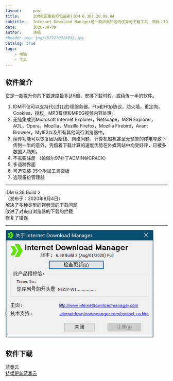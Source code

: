 ```yaml
---
layout:     post
title:      IDM俄国重新打包最新(IDM 6.38) 20.08.04
subtitle:   Internet Download Manager是一款世界知名的优秀的下载工具，简称：IDM。
date:       2020-08-09
author:     浅唱
#header-img: img/1572270315932.jpg
catalog: true
tags:
    - 电脑
    - 工具
---
```



## 软件简介
  它是一款提升你的下载速度最多达5倍，安排下载时程，或续传一半的软件。  
  1. IDM不仅可以支持代{过}{滤}理服务器，Ftp和Http协议，防火墙，重定向，Cookies，授权，MP3音频和MPEG视频内容处理。
  2. 无缝集成到Microsoft Internet Explorer，Netscape，MSN Explorer，AOL，Opera，Mozilla，Mozilla Firefox，Mozilla Firebird，Avant Browser，MyIE2以及所有其他流行浏览器中。
  3. 续传功能可以恢复因为断线、网络问题、计算机宕机甚至无预警的停电导致下传到一半的意外，凭借着下载计算的速度优势在外媒网站中均受好评，已被多数国人熟知。
  4. 不需要注册 （帕佩尔97补丁ADMIN@CRACK）
  5. 多语种界面
  6. 可选安装 35个附加工具面板
  7. 选项备份管理器
* * * * * * * * * * * * * * * * * * * * * * * * * * * * * * * * * * * * * * *  
IDM 6.38 Build 2  
（发布于：2020年8月4日）  
解决了多种类型的视频流的下载问题  
改进了对来自浏览器的下载的拦截  
修复了错误  
* * * * * * * * * * * * * * * * * * * * * * * * * * * * * * * * * * * * *  
![QQ拼音截图20200809012231.png](/img/QQ拼音截图20200809012231.png)  


## 软件下载

[蓝奏云](https://wwa.lanzous.com/itl8Kffkf5a)  
[持续更新蓝奏云](https://wwa.lanzous.com/ivjCcffa0fa)  